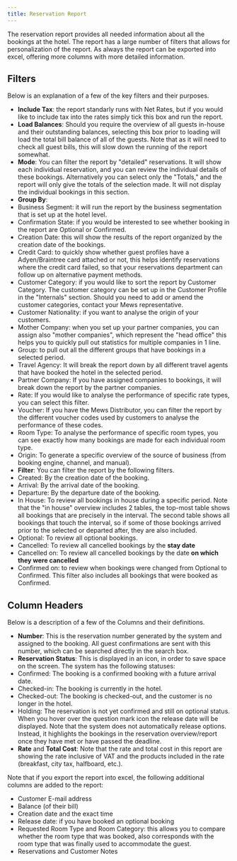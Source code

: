 ```yaml
---
title: Reservation Report
---
```


The reservation report provides all needed information about all the bookings at the hotel. The report has a large number of filters that allows for personalization of the report. As always the report can be exported into excel, offering more columns with more detailed information.

## Filters 

Below is an explanation of a few of the key filters and their purposes.

- **Include Tax**: the report standarly runs with Net Rates, but if you would like to include tax into the rates simply tick this box and run the report.
- **Load Balances**: Should you require the overview of all guests in-house and their outstanding balances, selecting this box prior to loading will load the total bill balance of all of the guests. Note that as it will need to check all guest bills, this will slow down the running of the report somewhat.
- **Mode**: You can filter the report by "detailed" reservations. It will show each individual reservation, and you can review the individual details of these bookings. Alternatively you can select only the "Totals," and the report will only give the totals of the selection made. It will not display the individual bookings in this section.
- **Group By**:
 - Business Segment: it will run the report by the business segmentation that is set up at the hotel level.
 - Confirmation State: if you would be interested to see whether booking in the report are Optional or Confirmed.
 - Creation Date: this will show the results of the report organized by the creation date of the bookings.
 - Credit Card: to quickly show whether guest profiles have a Adyen/Braintree card attached or not, this helps identify reservations where the credit card failed, so that your reservations department can follow up on alternative payment methods.
 - Customer Category: if you would like to sort the report by Customer Category. The customer category can be set up in the Customer Profile in the "Internals" section. Should you need to add or amend the customer categories, contact your Mews representative.
 - Customer Nationality: if you want to analyse the origin of your customers.
 - Mother Company: when you set up your partner companies, you can assign also "mother companies", which represent the "head office" this helps you to quickly pull out statistics for multiple companies in 1 line.
 - Group: to pull out all the different groups that have bookings in a selected period.
 - Travel Agency: It will break the report down by all different travel agents that have booked the hotel in the selected period.
 - Partner Company: If you have assigned companies to bookings, it will break down the report by the partner companies.
 - Rate: If you would like to analyse the performance of specific rate types, you can select this filter.
 - Voucher: If you have the Mews Distributor, you can filter the report by the different voucher codes used by customers to analyse the performance of these codes.
 - Room Type: To analyse the performance of specific room types, you can see exactly how many bookings are made for each individual room type.
 - Origin: To generate a specific overview of the source of business (from booking engine, channel, and manual).
- **Filter**: You can filter the report by the following filters.
 - Created: By the creation date of the booking.
 - Arrival: By the arrival date of the booking.
 - Departure: By the departure date of the booking.
 - In House: To review all bookings in house during a specific period. Note that the "in house" overview includes 2 tables, the top-most table shows all bookings that are precisely in the interval. The second table shows all bookings that touch the interval, so if some of those bookings arrived prior to the selected or departed after, they are also included.
 - Optional: To review all optional bookings.
 - Cancelled: To review all cancelled bookings by the **stay date**
 - Cancelled on: To review all cancelled bookings by the date **on which they were cancelled**
 - Confirmed on: to review when bookings were changed from Optional to Confirmed. This filter also includes all bookings that were booked as Confirmed.

## Column Headers

Below is a description of a few of the Columns and their definitions.

- **Number**: This is the reservation number generated by the system and assigned to the booking. All guest confirmations are sent with this number, which can be searched directly in the search box.
- **Reservation Status**: This is displayed in an icon, in order to save space on the screen. The system has the following statuses:
 - Confirmed: The booking is a confirmed booking with a future arrival date.
 - Checked-in: The booking is currently in the hotel.
 - Checked-out: The booking is checked-out, and the customer is no longer in the hotel.
 - Holding: The reservation is not yet confirmed and still on optional status. When you hover over the question mark icon the release date will be displayed. Note that the system does not automatically release options. Instead, it highlights the bookings in the reservation overview/report once they have met or have passed the deadline.
- **Rate** and **Total Cost**: Note that the rate and total cost in this report are showing the rate inclusive of VAT and the products included in the rate (breakfast, city tax, halfboard, etc.).

Note that if you export the report into excel, the following additional columns are added to the report:
- Customer E-mail address
- Balance (of their bill)
- Creation date and the exact time
- Release date: if you have booked an optional booking
- Requested Room Type and Room Category: this allows you to compare whether the room type that was booked, also corresponds with the room type that was finally used to accommodate the guest.
- Reservations and Customer Notes
